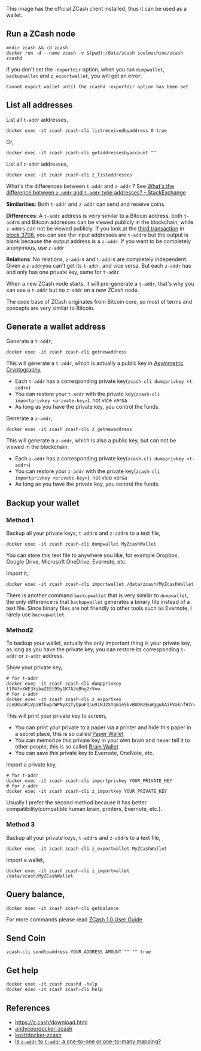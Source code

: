 This image has the official ZCash client installed, thus it can be used as a wallet.

## Run a ZCash node

    mkdir zcash && cd zcash
    docker run -d --name zcash -v $(pwd):/data/zcash soulmachine/zcash zcashd

If you don't set the `-exportdir` option, when you run `dumpwallet`, `backupwallet` and `z_exportwallet`, you will get an error:

    Cannot export wallet until the zcashd -exportdir option has been set


## List all addresses

List all `t-addr` addresses,

    docker exec -it zcash zcash-cli listreceivedbyaddress 0 true

Or,

    docker exec -it zcash zcash-cli getaddressesbyaccount ""

List all `z-addr` addresses,

    docker exec -it zcash zcash-cli z_listaddresses

What's the differences between `t-addr` and `z-addr` ? See [What's the difference between `z-addr` and `t-addr` type addresses? - StackExchange](https://bitcoin.stackexchange.com/a/49420/48381)

**Similarities**: Both `t-addr` and `z-addr` can send and receive coins.

**Differences**: A `t-addr` address is veiry similar to a Bitcoin address, both `t-addr`s and Bitcoin addresses can be viewed publicly in the blockchain, while `z-addr`s can not be viewed publicly.  If you look at the [third transaction](https://explorer.zcha.in/transactions/10475a6a60bee70c8e95d24dbfce9626cf1633c7377c9111e1b275140e2cfb5d) in [block 3706](https://explorer.zcha.in/blocks/0000000483614b20aedc4806e41e1890e580cee401dcbc24bf118cebb8615c46), you can see the input addresses are `t-addr`s but the output is blank because the output address is a `z-addr`. If you want to be completely anonymous, use `z-addr`

**Relations**: No relations, `z-addr`s and `t-addr`s are completely independent. Given a `z-addr`you can't get its `t-addr`, and vice versa. But each `z-addr` has and only has one private key, same for `t-addr`.

When a new ZCash node starts, it will pre-generate a `t-addr`, that's why you can see a `t-addr` but no `z-addr` on a new ZCash node.

The code base of ZCash originates from Bitcoin core, so most of terms and concepts are very similar to Bitcoin.


## Generate a wallet address

Generate a `t-addr`,

    docker exec -it zcash zcash-cli getnewaddress

This will generate a `t-addr`, which is actually a public key in [Asymmetric Cryptography](https://en.wikipedia.org/wiki/Public-key_cryptography),

* Each `t-addr` has a corresponding private key(`zcash-cli dumpprivkey <t-addr>`)
* You can restore your `t-addr` with the private key(`zcash-cli importprivkey <private-key>`), not vice versa
* As long as you have the private key, you control the funds.

Generate a `z-addr`,

    docker exec -it zcash zcash-cli z_getnewaddress

This will generate a `z-addr`, which is also a public key, but can not be viewed in the blockchain.

* Each `z-addr` has a corresponding private key(`zcash-cli dumpprivkey <t-addr>`)
* You can restore your `z-addr` with the private key(`zcash-cli importprivkey <private-key>`), not vice versa
* As long as you have the private key, you control the funds.


## Backup your wallet


### Method 1

Backup all your private keys, `t-addr`s and `z-addr`s to a text file,

    docker exec -it zcash zcash-cli dumpwallet MyZcashWallet

You can store this text file to anywhere you like, for example Dropbox, Google Drive, Microsoft OneDrive, Evernote, etc.

Import it,

    docker exec -it zcash zcash-cli importwallet /data/zcash/MyZcashWallet

There is another command `backupwallet` that is very similar to `dumpwallet`, the only difference is that `backupwallet` generates a binary file instead of a text file. Since binary files are not friendly to other tools such as Evernote, I rarely use `backupwallet`.


### Method2

To backup your wallet, actually the only important thing is your private key, as long as you have the private key, you can restore its corresponding `t-addr` or `z-addr` address.

Show your private key,

    # for t-addr
    docker exec -it zcash zcash-cli dumpprivkey t1P4fnXWE3XibaZEEt99y1K7A3qBhg2rVnw
    # for z-addr
    docker exec -it zcash zcash-cli z_exportkey zceUduGRiVpaBfkwprWPNyX1TyQpuFQsu9iNJ2SYqm1eSkvBUDHzEuWggukAiFVaknfH7nvG8twzxfi1uegpNaYe6bYkWFr

This will print your private key to screen,

* You can print your private to a paper via a printer and hide this paper in a secret place, this is so called [Paper Wallet](https://en.bitcoin.it/wiki/Paper_wallet)
* You can memorize this private key in your own brain and never tell it to other people, this is so called [Brain Wallet](https://en.bitcoin.it/wiki/Brainwallet)
* You can save this private key to Evernote, OneNote, etc.

Import a private key,

    # for t-addr
    docker exec -it zcash zcash-cli importprivkey YOUR_PRIVATE_KEY
    # for z-addr
    docker exec -it zcash zcash-cli z_importkey YOUR_PRIVATE_KEY

Usually I prefer the second method because it has better compatibility(compatible human brain, printers, Evernote, etc.).


### Method 3

Backup all your private keys, `t-addr`s and `z-addr`s to a text file,

    docker exec -it zcash zcash-cli z_exportwallet MyZCashWallet


Import a wallet,

    docker exec -it zcash zcash-cli z_importwallet /data/zcash/MyZCashWallet


## Query balance,

    docker exec -it zcash zcash-cli getbalance

For more commands please read [ZCash 1.0 User Guide](https://github.com/zcash/zcash/wiki/1.0-User-Guide)


## Send Coin

    zcash-cli sendtoaddress YOUR_ADDRESS AMOUNT "" "" true


## Get help

    docker exec -it zcash zcashd -help
    docker exec -it zcash zcash-cli help


## References

* <https://z.cash/download.html>
* [andyceo/docker-zcash](https://github.com/andyceo/docker-zcash)
* [kost/docker-zcash](https://github.com/kost/docker-zcash)
* [Is `z-addr` to `t-addr` a one-to-one or one-to-many mapping?](https://forum.z.cash/t/is-z-addr-to-t-addr-a-one-to-one-or-one-to-many-mapping/15249)
